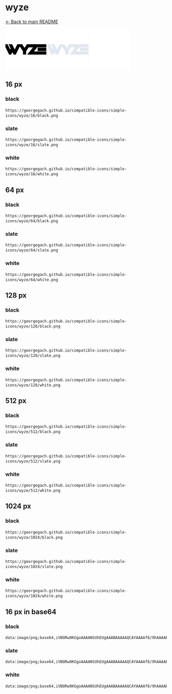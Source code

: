 # wyze

[← Back to main README](../../README.md)


<img src="./128/black.png" width="128" alt="wyze black icon" />
<img src="./128/slate.png" width="128" alt="wyze slate icon" />
<img src="./128/white.png" width="128" alt="wyze white icon" />

## 16 px

### black
```
https://georgegach.github.io/compatible-icons/simple-icons/wyze/16/black.png
```

### slate
```
https://georgegach.github.io/compatible-icons/simple-icons/wyze/16/slate.png
```

### white
```
https://georgegach.github.io/compatible-icons/simple-icons/wyze/16/white.png
```

## 64 px

### black
```
https://georgegach.github.io/compatible-icons/simple-icons/wyze/64/black.png
```

### slate
```
https://georgegach.github.io/compatible-icons/simple-icons/wyze/64/slate.png
```

### white
```
https://georgegach.github.io/compatible-icons/simple-icons/wyze/64/white.png
```

## 128 px

### black
```
https://georgegach.github.io/compatible-icons/simple-icons/wyze/128/black.png
```

### slate
```
https://georgegach.github.io/compatible-icons/simple-icons/wyze/128/slate.png
```

### white
```
https://georgegach.github.io/compatible-icons/simple-icons/wyze/128/white.png
```

## 512 px

### black
```
https://georgegach.github.io/compatible-icons/simple-icons/wyze/512/black.png
```

### slate
```
https://georgegach.github.io/compatible-icons/simple-icons/wyze/512/slate.png
```

### white
```
https://georgegach.github.io/compatible-icons/simple-icons/wyze/512/white.png
```

## 1024 px

### black
```
https://georgegach.github.io/compatible-icons/simple-icons/wyze/1024/black.png
```

### slate
```
https://georgegach.github.io/compatible-icons/simple-icons/wyze/1024/slate.png
```

### white
```
https://georgegach.github.io/compatible-icons/simple-icons/wyze/1024/white.png
```

## 16 px in base64

### black
```
data:image/png;base64,iVBORw0KGgoAAAANSUhEUgAAABAAAAAQCAYAAAAf8/9hAAAABmJLR0QA/wD/AP+gvaeTAAAAf0lEQVQ4je3PrQ3CABTE8V8FKzBAd6jGYhDFYLsEU+Bqa0kQJF2CLUgIAlNBCEEhyod5oqmoBdF/cuLdJfdyjPwHLba4YoI6vAbT8D8DcsYBb2zwQoE7bqEMu8hKHDuS9xovSLCMe4F5PKiw7hckOGGPJ1YxLY2CGR5DE0Z+zRdTPS9E8b9AXAAAAABJRU5ErkJggg==
```

### slate
```
data:image/png;base64,iVBORw0KGgoAAAANSUhEUgAAABAAAAAQCAYAAAAf8/9hAAAABmJLR0QA/wD/AP+gvaeTAAAAxUlEQVQ4je3QsUqCYRjF8f95BWmRsA/MBgu8gMamhsaWanQUpCsQr8EbaA/adO4+GiOohvgg/CJI53yf09Tg4CTR4g/OeuAc2Pp/KmfzJdIE+7za3z1oVYspcGnz+a3acZ38CBTrCpKhdHBk2GvNvsbAFU7XEjt15ydMwjohaQIOoRvg+TcpIg2RTwGhNJJ577QbdxG1AaJppX42hXP0DLfI5coE2yo/Fi8OHgQXKPcP28X0rZp3ZV5ln4W4F2r84ZVbG/kBFEpNOZdf1kcAAAAASUVORK5CYII=
```

### white
```
data:image/png;base64,iVBORw0KGgoAAAANSUhEUgAAABAAAAAQCAYAAAAf8/9hAAAABmJLR0QA/wD/AP+gvaeTAAAAgUlEQVQ4je3PoQ3CcBTE4X9FV2AAdkDXYhBgsCzBFHW1WBJEky7BFiQEgUEQQqoQwId5mCb1Ff0lJ95dci+X0sgAwBt73JGjCe+GSfi9JFxwxBclPtjgiUdohkNkFU5/JSw7pVdkWMW9wDwe7LDtFmQ4o8YL65g2jYICbe+EkQHwAzVw64d8ApwJAAAAAElFTkSuQmCC
```

